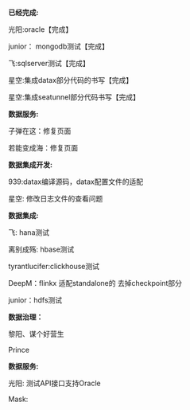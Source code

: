 **已经完成:**

光阳:oracle【完成】

junior： mongodb测试【完成】

飞:sqlserver测试【完成】

星空:集成datax部分代码的书写【完成】

星空:集成seatunnel部分代码书写【完成】





**数据服务:**

子弹在这：修复页面

若能变成海：修复页面

**数据集成开发:** 

939:datax编译源码，datax配置文件的适配

星空: 修改日志文件的查看问题

**数据集成:** 

飞: hana测试

离别成殇: hbase测试

tyrantlucifer:clickhouse测试

DeepM：flinkx 适配standalone的 去掉checkpoint部分 

junior：hdfs测试

**数据治理：**

黎阳、谋个好营生

Prince

**数据服务:**

光阳:   测试API接口支持Oracle

Mask:

